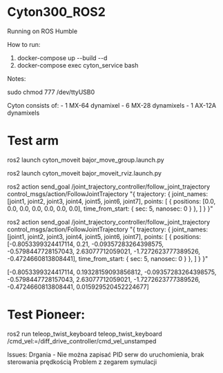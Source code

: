 # Cyton300_ROS2

Running on ROS Humble

How to run:
1. docker-compose up --build --d
2. docker-compose exec cyton_service bash

Notes:

sudo chmod 777 /dev/ttyUSB0


Cyton consists of: 
    - 1 MX-64 dynamixel
    - 6 MX-28 dynamixels
    - 1 AX-12A dynamixels

# Test arm

ros2 launch cyton_moveit bajor_move_group.launch.py 

ros2 launch cyton_moveit bajor_moveit_rviz.launch.py 

ros2 action send_goal /joint_trajectory_controller/follow_joint_trajectory control_msgs/action/FollowJointTrajectory "{
  trajectory: {
    joint_names: [joint1, joint2, joint3, joint4, joint5, joint6, joint7],
    points: [
        { positions: [0.0, 0.0, 0.0, 0.0, 0.0, 0.0, 0.0], time_from_start: { sec: 5, nanosec: 0 } },
    ]
  }
}"

ros2 action send_goal /joint_trajectory_controller/follow_joint_trajectory control_msgs/action/FollowJointTrajectory "{
  trajectory: {
    joint_names: [joint1, joint2, joint3, joint4, joint5, joint6, joint7],
    points: [
        { positions: [-0.8053399324417114, 0.21, -0.09357283264398575, -0.5798447728157043, 2.63077712059021, -1.7272623777389526, -0.4724660813808441], time_from_start: { sec: 5, nanosec: 0 } },
    ]
  }
}"

[-0.8053399324417114, 0.19328159093856812, -0.09357283264398575, -0.5798447728157043, 2.63077712059021, -1.7272623777389526, -0.4724660813808441, 0.015929520452224677]

# Test Pioneer:

ros2 run teleop_twist_keyboard teleop_twist_keyboard /cmd_vel:=/diff_drive_controller/cmd_vel_unstamped

Issues:
Drgania - Nie można zapisać PID serw do uruchomienia, brak sterowania prędkością
Problem z zegarem symulacji



